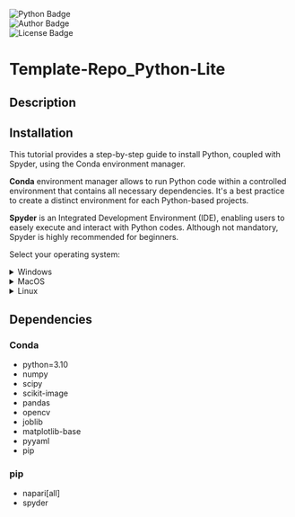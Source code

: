 ![Python Badge](https://img.shields.io/badge/Python-3.10-blue?logo=python&logoColor=rgb(149%2C157%2C165)&labelColor=rgb(50%2C60%2C65))  
![Author Badge](https://img.shields.io/badge/Author-Benoit_Dehapiot-blue?labelColor=rgb(50%2C60%2C65)&color=rgb(149%2C157%2C165))  
![License Badge](https://img.shields.io/badge/Licence-GNU_General_Public_License_v3.0-blue?labelColor=rgb(50%2C60%2C65)&color=rgb(149%2C157%2C165))  


# Template-Repo_Python-Lite
## Description

## Installation
This tutorial provides a step-by-step guide to install Python, coupled with Spyder, using the Conda environment manager.  

**Conda** environment manager allows to run Python code within a controlled environment that contains all necessary dependencies. It's a best practice to create a distinct environment for each Python-based projects. 

**Spyder** is an Integrated Development Environment (IDE), enabling users to easely execute and interact with Python codes. Although not mandatory, Spyder is highly recommended for beginners.  

Select your operating system:

<details> <summary>Windows</summary>  

### Download GitHub repository:  

1) Download this GitHub repository
([link](https://github.com/BDehapiot/Template-Repo_Python-Lite/archive/refs/heads/main.zip)) 

2) Unzip folder to a known location (e.g. `C:\Users\YourUsername\Desktop`)

### Install Miniforge:  

3) Download Miniforge installer for Windows
([link](https://github.com/conda-forge/miniforge/releases/latest/download/Miniforge3-Windows-x86_64.exe))  

4) Run the downloaded `.exe` file and select the following options:    
    - *create start menu shortcuts*  
    - *add Miniforge3 to PATH environment variable*  

### Setup Conda environment: 

5) Run **Miniforge Prompt** from start menu shortcuts  

    The prompt should read:  
    `(base) C:\Users\YourUsername>`  
    `(base)` meaning that we are in our base environment  

6) Move to the downloaded GitHub repository using the `cd` command: 
    ```bash
    cd Desktop/Template-Repo_Python-Lite-main
    ```
    The prompt should change to reflect our current location:  
    `(base) C:\Users\YourUsername\Desktop\Template-Repo_Python-Lite-main>`

7) Create a new Conda environment (takes a few minutes): 
    ```bash
    mamba env create -f environment.yml
    ```

8) Activate the newly created environment:
    ```bash
    conda activate Python-Lite
    ```
    The prompt should now start with `(Python-Lite)`  
    `(Python-Lite) C:\Users\YourUsername\Desktop\Template-Repo_Python-Lite-main>`

### Start and setup Spyder IDE: 

9) Start Spyder using the following command:
    ```bash
    spyder
    ```

10) Create a new Spyder project
    - Click the `Projects` > `New Project...`
    - Choose `Existing directory`
    - Select the GitHub repository using the folder icon
    - Click the `Create` button  

    Projects can be re-opened later with: `Projects` > `Recent Projects...`

</details>  

<details> <summary>MacOS</summary>  

### Download GitHub repository: 

1) Download GitHub repository
([link](https://github.com/BDehapiot/Template-Repo_Python-Lite/archive/refs/heads/main.zip)) 

2) Unzip folder to a known location (e.g. `~/Desktop`)

### Install Miniforge:  

3) Download Miniforge installer for MacOS 
([legacy](https://github.com/conda-forge/miniforge/releases/latest/download/Miniforge3-MacOSX-x86_64.sh))
([M-Series](https://github.com/conda-forge/miniforge/releases/latest/download/Miniforge3-MacOSX-arm64.sh)) 

4) Open terminal by typing `terminal` in Launchpad or Spotlight search  
    
    The prompt should read:  
    `YourUsername@MacBook-Pro ~ %`

5) Move to the downloaded Miniforge script using the `cd` command:  
    It is most likely located in the `Downloads` folder    
    ```bash
    cd ~/Downloads
    ```  
    
6) Run the following command to install Miniforge:  

    *Legacy*
    ```bash
    bash Miniforge3-MacOSX-x86_64.sh
    ```  
    
    *M-Series*
    ```bash
    bash Miniforge3-MacOSX-arm64.sh
    ```
    Follow the Terminal prompts to complete installation and accept default options  

### Setup Conda environment: 

7) Close and re-open your terminal  

    The prompt should now read:  
    `(base) YourUsername@MacBook-Pro ~ %`  
    `(base)` meaning that we are in our base environment  

8) Move to the downloaded GitHub repository: 
    ```bash
    cd Desktop/Template-Repo_Python-Lite-main
    ```
    The prompt should change to reflect our current location:  
    `(base) YourUsername@MacBook-Pro Desktop/Template-Repo_Python-Lite-main %`  

9) Create a new Conda environment (takes a few minutes):  
    ```bash
    mamba env create -f environment.yml
    ```

10) Activate the newly created environment:
    ```bash
    conda activate Python-Lite
    ```

    The prompt should now start with `(Python-Lite)`  
    `(Python-Lite) YourUsername@MacBook-Pro Desktop/Template-Repo_Python-Lite-main %`  

### Start and setup Spyder IDE: 

11) Start Spyder using the following command:
    ```bash
    spyder
    ```

12) Create a new Spyder project
    - Click the `Projects` > `New Project...`
    - Choose `Existing directory`
    - Select the GitHub repository using the folder icon
    - Click the `Create` button  

    Projects can be re-opened later with: `Projects` > `Recent Projects...`


</details>  

<details> <summary>Linux</summary>  

</details>  

## Dependencies
### Conda
- python=3.10
- numpy
- scipy
- scikit-image
- pandas
- opencv
- joblib
- matplotlib-base
- pyyaml
- pip

### pip
- napari[all]
- spyder

